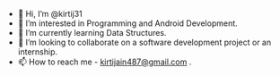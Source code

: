 - 👋 Hi, I’m @kirtij31
- 👀 I’m interested in Programming and Android Development.
- 🌱 I’m currently learning Data Structures.
- 💞️ I’m looking to collaborate on a software development project or an internship.
- 📫 How to reach me - kirtijain487@gmail.com .

<!---
kirtij31/kirtij31 is a ✨ special ✨ repository because its `README.md` (this file) appears on your GitHub profile.
You can click the Preview link to take a look at your changes.
--->
